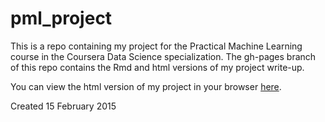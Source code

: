 # pml_project  

This is a repo containing my project for the Practical Machine Learning course in the Coursera Data Science specialization. The gh-pages branch of this repo contains the Rmd and html versions of my project write-up.

You can view the html version of my project in your browser [here](http://mark-ko.github.io/pml_project/ML_Project_Final.html). 

Created 15 February 2015
